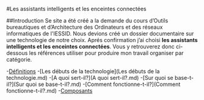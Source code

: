 #Les assistants intelligents et les enceintes connectées

##Introduction 
Se site a été créé a la demande du cours d’Outils bureautiques et d’Architecture des Ordinateurs et des réseaux informatiques de l'IESSID. Nous devions créé un dossier documentaire sur une technologie de notre choix. Aprés confirmation j’ai choisi **les assistants intelligents et les enceintes connectées**. Vous y retrouverez donc ci-dessous les références utiliser pour produire mon travail organiser par catégorie. 

-[Définitions](Définitions.md)
-[Les débuts de la technologie](Les débuts de la technologie.md)
-[A quoi sert-il?](A quoi sert-il?.md)
-[Sur quoi se base-t-il?](Sur quoi se base-t-il?.md)
-[Comment fonctionne-t-il?](Comment fonctionne-t-il?.md)
-[Composants](Composants.md)
